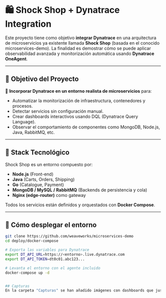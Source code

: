 # 🛍️ Shock Shop + Dynatrace Integration

Este proyecto tiene como objetivo **integrar Dynatrace** en una arquitectura de microservicios ya existente llamada **Shock Shop** (basada en el conocido microservices-demo). La finalidad es demostrar cómo se puede aplicar observabilidad avanzada y monitorización automática usando **Dynatrace OneAgent**.

---

## 🎯 Objetivo del Proyecto

📌 **Incorporar Dynatrace en un entorno realista de microservicios** para:

- Automatizar la monitorización de infraestructura, contenedores y procesos.
- Detectar servicios sin configuración manual.
- Crear dashboards interactivos usando DQL (Dynatrace Query Language).
- Observar el comportamiento de componentes como MongoDB, Node.js, Java, RabbitMQ, etc.

---

## 🧱 Stack Tecnológico

Shock Shop es un entorno compuesto por:

- **Node.js** (Front-end)
- **Java** (Carts, Orders, Shipping)
- **Go** (Catalogue, Payment)
- **MongoDB / MySQL / RabbitMQ** (Backends de persistencia y cola)
- **Nginx (edge-router)** como gateway

Todos los servicios están definidos y orquestados con **Docker Compose**.

---

## 🚀 Cómo desplegar el entorno

```bash
git clone https://github.com/weaveworks/microservices-demo
cd deploy/docker-compose

# Exporta las variables para Dynatrace
export DT_API_URL=https://<entorno>.live.dynatrace.com
export DT_API_TOKEN=dt0c01.abc123...

# Levanta el entorno con el agente incluido
docker-compose up -d


## Capturas
En la carpeta "Capturas" se han añadido imágenes con dashboards que justifican la incorporación de Dynatrace al proyecto
